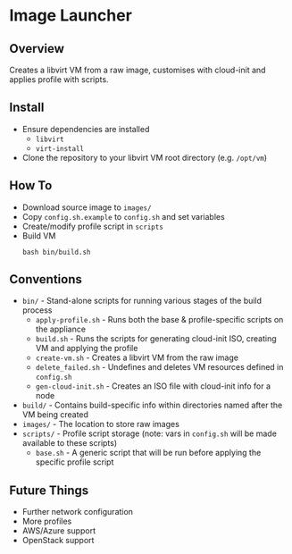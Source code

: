 # Image Launcher

## Overview

Creates a libvirt VM from a raw image, customises with cloud-init and applies profile with scripts.

## Install

- Ensure dependencies are installed
    - `libvirt`
    - `virt-install`
- Clone the repository to your libvirt VM root directory (e.g. `/opt/vm`)

## How To

- Download source image to `images/`
- Copy `config.sh.example` to `config.sh` and set variables
- Create/modify profile script in `scripts`
- Build VM
  ```shell
  bash bin/build.sh
  ```

## Conventions

- `bin/` - Stand-alone scripts for running various stages of the build process
  - `apply-profile.sh` - Runs both the base & profile-specific scripts on the appliance
  - `build.sh` - Runs the scripts for generating cloud-init ISO, creating VM and applying the profile
  - `create-vm.sh` - Creates a libvirt VM from the raw image
  - `delete_failed.sh` - Undefines and deletes VM resources defined in `config.sh`
  - `gen-cloud-init.sh` - Creates an ISO file with cloud-init info for a node
- `build/` - Contains build-specific info within directories named after the VM being created
- `images/` - The location to store raw images
- `scripts/` - Profile script storage (note: vars in `config.sh` will be made available to these scripts)
  - `base.sh` - A generic script that will be run before applying the specific profile script

## Future Things

- Further network configuration
- More profiles
- AWS/Azure support
- OpenStack support


